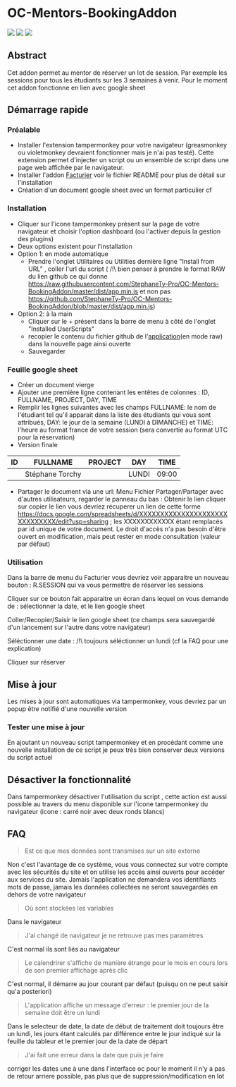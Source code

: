 # OC-Mentors-BookingAddon


![](https://img.shields.io/badge/build-pass-success)
![](https://img.shields.io/badge/version-1.0-orange)
[![](https://img.shields.io/badge/chat-workplace-blueviolet)](https://openclassrooms.workplace.com/groups/314612209540660/)


## Abstract
Cet addon permet au mentor de réserver un lot de session. Par exemple les sessions pour tous les étudiants sur les 3 semaines à venir.
Pour le moment cet addon fonctionne en lien avec google sheet


## Démarrage rapide

### Préalable

- Installer l'extension tampermonkey pour votre navigateur (greasmonkey ou violetmonkey devraient fonctionner mais je n'ai pas testé). Cette extension permet d'injecter un script ou un ensemble de script dans une page web affichée par le navigateur.
- Installer l'addon [Facturier](https://github.com/StephaneTy-Pro/OC-Mentors-AccountAddon) voir le fichier README pour plus de détail sur l'installation
- Création d'un document google sheet avec un format particulier cf 

### Installation
- Cliquer sur l'icone tampermonkey présent sur la page de votre navigateur et choisir l'option dashboard (ou l'activer depuis la gestion des plugins)
- Deux options existent pour l'installation
- Option 1: en mode automatique
	- Prendre l'onglet Utilitaires ou Utilities dernière ligne "Install from URL" , coller l'url du script ( /!\ bien penser à prendre le format RAW du lien github ce qui donne https://raw.githubusercontent.com/StephaneTy-Pro/OC-Mentors-BookingAddon/master/dist/app.min.js et non pas https://github.com/StephaneTy-Pro/OC-Mentors-BookingAddon/blob/master/dist/app.min.js) 
- Option 2: à la main
	- Cliquer sur le + présent dans la barre de menu à côté de l'onglet "Installed UserScripts"
	- recopier le contenu du fichier github de l'[application](https://raw.githubusercontent.com/StephaneTy-Pro/OC-Mentors-BookingAddon/master/dist/app.min.js)(en mode raw) dans la nouvelle page ainsi ouverte 
	- Sauvegarder
	
### Feuille google sheet
- Créer un document vierge
- Ajouter une première ligne contenant les entêtes de colonnes : ID, FULLNAME, PROJECT, DAY, TIME
- Remplir les lignes suivantes avec les champs FULLNAME: le nom de l'étudiant tel qu'il apparait dans la liste des étudiants qui vous sont attribués, DAY: le jour de la semaine (LUNDI à DIMANCHE) et TIME: l'heure au format france de votre session (sera convertie au format UTC pour la réservation)
- Version finale

| ID | FULLNAME        | PROJECT | DAY   | TIME  |
| -- | --------------- | ------- | ----- | ----- |
|    | Stéphane Torchy |         | LUNDI | 09:00 |

- Partager le document via une url: Menu Fichier Partager/Partager avec d'autres utilisateurs, regarder le panneau du bas : Obtenir le lien cliquer sur copier le lien vous devriez récuperer un lien de cette forme https://docs.google.com/spreadsheets/d/XXXXXXXXXXXXXXXXXXXXXXXXXXXXXX/edit?usp=sharing ; les XXXXXXXXXXXX étant remplacés par id unique de votre document. Le droit d'accès n'a pas besoin d'être ouvert en modification, mais peut rester en mode consultation (valeur par défaut) 

### Utilisation

Dans la barre de menu du Facturier vous devriez voir apparaitre un nouveau bouton : R.SESSION qui va vous permettre de réserver les sessions

Cliquer sur ce bouton fait apparaitre un écran dans lequel on vous demande de : sélectionner la date, et le lien google sheet

Coller/Recopier/Saisir le lien google sheet (ce champs sera sauvegardé d'un lancement sur l'autre dans votre navigateur)

Séléctionner une date : /!\ toujours séléctionner un lundi (cf la FAQ pour une explication)

Cliquer sur réserver

## Mise à jour

Les mises à jour sont automatiques via tampermonkey, vous devriez par un popup être notifié d'une nouvelle version

### Tester une mise à jour

En ajoutant un nouveau script tampermonkey et en procédant comme une nouvelle installation de ce script je peux très bien conserver deux versions du script actuel

## Désactiver la fonctionnalité

Dans tampermonkey désactiver l'utilisation du script , cette action est aussi possible au travers du menu disponible sur l'icone tampermonkey du navigateur (icone : carré noir avec deux ronds blancs)

## FAQ

>Est ce que mes données sont transmises sur un site externe

Non c'est l'avantage de ce système, vous vous connectez sur votre compte avec les sécurités du site et on utilise les accès ainsi ouverts pour accéder aux services du site. Jamais l'application ne demandera vos identifiants mots de passe, jamais les données collectées ne seront sauvegardés en dehors de votre navigateur

>Où sont stockées les variables

Dans le navigateur

>J'ai changé de navigateur je ne retrouve pas mes paramètres

C'est normal ils sont liés au navigateur

>Le calendrirer s'affiche de manière étrange pour le mois en cours lors de son premier affichage après clic

C'est normal, il démarre au jour courant par défaut (puisqu on ne peut saisir qu'a posteriori)


>L'application affiche un message d'erreur : le premier jour de la semaine doit être un lundi

Dans le selecteur de date, la date de début de traitement doit toujours être un lundi, les jours étant calculés par différence entre le jour indiqué sur la feuille du tableur et le premier jour de la date de départ

>J'ai fait une erreur dans la date que puis je faire

corriger les dates une à une dans l'interface oc pour le moment il n'y a pas de retour arriere possible, pas plus que de suppression/modification en lot
